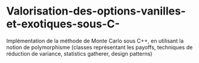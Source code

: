 # Valorisation-des-options-vanilles-et-exotiques-sous-C-
Implémentation de la méthode de Monte Carlo sous C++, en utilisant la notion de polymorphisme (classes représentant les payoffs, techniques de réduction de variance, statistics gatherer, design patterns)
